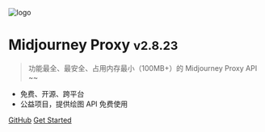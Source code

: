 ![logo](https://vip.123pan.cn/1816233029/8627755)

# Midjourney Proxy <small>v2.8.23</small>

> 功能最全、最安全、占用内存最小（100MB+）的 Midjourney Proxy API ~~

- 免费、开源、跨平台
- 公益项目，提供绘图 API 免费使用

[GitHub](https://github.com/trueai-org/midjourney-proxy)
[Get Started](#)